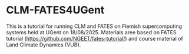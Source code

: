 # CLM-FATES4UGent
This is a tutorial for running CLM and FATES on Flemish supercomputing systems held at UGent on 18/08/2025. Materials aree based on FATES tutorial (https://github.com/NGEET/fates-tutorial/) and course material of Land Climate Dynamics (VUB).
